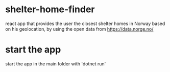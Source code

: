 # shelter-home-finder
react app that provides the user the closest shelter homes in Norway based on his geolocation, by using the open data from https://data.norge.no/

# start the app
start the app in the main folder with 'dotnet run'
